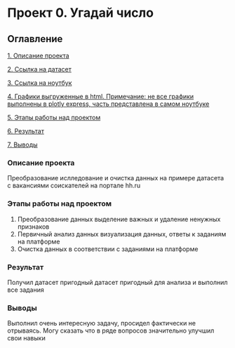 #  Проект 0. Угадай число

## Оглавление
[1. Описание проекта]()

[2. Ссылка на датасет]()

[3. Ссылка на ноутбук]()

[4. Графики выгруженные в html. Примечание: не все графики выполнены в plotly express, часть представлена в самом ноутбуке]()

[5. Этапы работы над проектом]()

[6. Результат]()

[7. Выводы]()

### Описание проекта
Преобразование ислледование и очистка данных на примере датасета с вакансиями соискателей на портале hh.ru

### Этапы работы над проектом
1. Преобразование данных выделение важных и удаление ненужных признаков
2. Первичный анализ данных визуализация данных, ответы к заданиям на платформе
3. Очистка данных в соответствии с заданиями на платформе

### Результат
Получил датасет пригодный датасет пригодный для анализа и выполнил все задания

### Выводы
Выполнил очень интересную задачу, просидел фактически не отрываясь. Могу сказать что в ряде вопросов значительно улучшил свои навыки 


